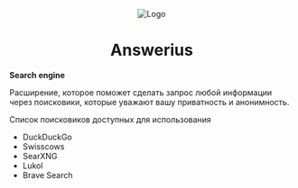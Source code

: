 <p align="center">
  <img src="https://cdn.iconscout.com/icon/free/png-64/hacker-3875926-3217487.png" alt="Logo"></img>
</p>
<h1 align="center">Answerius</h1>
<p><b>Search engine</b></p>
<p>Расширение, которое поможет сделать запрос любой информации через поисковики, которые уважают вашу приватность и анонимность.</p>
<p>Список поисковиков доступных для использования</p>
<ul>
<li>DuckDuckGo</li>
<li>Swisscows</li>
<li>SearXNG</li>
<li>Lukol</li>
<li>Brave Search</li>
</ul>
